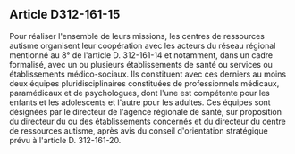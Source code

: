## Article D312-161-15

Pour réaliser l'ensemble de leurs missions, les centres de ressources autisme organisent leur coopération
avec les acteurs du réseau régional mentionné au 8° de l'article D. 312-161-14 et notamment, dans un cadre
formalisé, avec un ou plusieurs établissements de santé ou services ou établissements médico-sociaux.
Ils constituent avec ces derniers au moins deux équipes pluridisciplinaires constituées de professionnels
médicaux, paramédicaux et de psychologues, dont l'une est compétente pour les enfants et les adolescents
et l'autre pour les adultes. Ces équipes sont désignées par le directeur de l'agence régionale de santé, sur
proposition du directeur du ou des établissements concernés et du directeur du centre de ressources autisme,
après avis du conseil d'orientation stratégique prévu à l'article D. 312-161-20.

